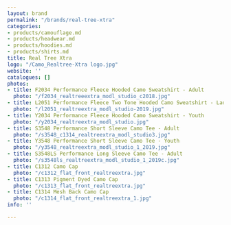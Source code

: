 ```yaml
---
layout: brand
permalink: "/brands/real-tree-xtra"
categories:
- products/camouflage.md
- products/headwear.md
- products/hoodies.md
- products/shirts.md
title: Real Tree Xtra
logo: "/Camo_Realtree-Xtra logo.jpg"
website: ''
catalogues: []
photos:
- title: F2034 Performance Fleece Hooded Camo Sweatshirt - Adult
  photo: "/f2034_realtreeextra_modl_studio_c2018.jpg"
- title: L2051 Performance Fleece Two Tone Hooded Camo Sweatshirt - Ladies
  photo: "/l2051_realtreextra_modl_studio-2019.jpg"
- title: Y2034 Performance Fleece Hooded Camo Sweatshirt - Youth
  photo: "/y2034_realtreextra_modl_studio.jpg"
- title: S3548 Performance Short Sleeve Camo Tee - Adult
  photo: "/s3548_c1314_realtreextra_modl_studio3.jpg"
- title: Y3548 Performance Short Sleeve Camo Tee - Youth
  photo: "/y3548_realtreextra_modl_studio_1_2019.jpg"
- title: S3548LS Performance Long Sleeve Camo Tee - Adult
  photo: "/s3548ls_realtreextra_modl_studio_1_2019c.jpg"
- title: C1312 Camo Cap
  photo: "/c1312_flat_front_realtreextra.jpg"
- title: C1313 Pigment Dyed Camo Cap
  photo: "/c1313_flat_front_realtreextra.jpg"
- title: C1314 Mesh Back Camo Cap
  photo: "/c1314_flat_front_realtreextra_1.jpg"
info: ''

---
```

